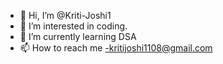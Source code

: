 - 👋 Hi, I’m @Kriti-Joshi1
- 👀 I’m interested in coding.
- 🌱 I’m currently learning DSA
- 📫 How to reach me -kritijoshi1108@gmail.com

<!---
Hi. I'm Kriti Joshi and I love to learn new things especially which will build the future>>
